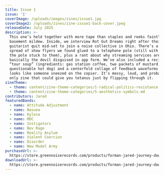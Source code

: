 ```yaml
---
title: Issue 1
issue: '1'
coverImage: /uploads/images/zines/issue1.jpg
coverImage2: /uploads/zines/zine-issue1-back-cover.jpeg
releaseDate: July 2025
description: >-
  This one’s held together with more tape than staples and reeks faintly of
  basement mildew. Inside, we interview Rot Gut Dreams right after their
  guitarist quit mid-set to join a noise collective in Ohio. There’s a full-page
  spread of show flyers we found glued to a telephone pole (still with bits of
  the pole stuck to them), plus a rant about why streaming services are
  basically the devil disguised in app form. We’ve also included a recipe for
  “tour soup” (ingredients: gas station coffee, two packets of mustard, and a
  questionable hot dog) and a centerfold collage of feedback waveforms that
  looks like someone sneezed on the copier. It’s messy, loud, and probably the
  only zine that could give you tetanus just by flipping through it.
zineTheme:
  - theme: content/zine-theme-categories/1-radical-politics-resistance.md
  - theme: content/zine-theme-categories/5-aesthetics-symbols.md
contributors: Jared
featuredBands:
  - name: Attitude Adjustment
  - name: Nasuea
  - name: Kylesa
  - name: MDC
  - name: Instigators
  - name: Bev Rage
  - name: Reality Asylum
  - name: Violent Coercion
  - name: Disorder
  - name: New Model Army
purchaseUrl: >-
  https://store.greennoiserecords.com/products/forman-jared-journey-down-the-punk-rock-highway-authors-numbered-edition-new-book-copy
downloadUrl: >-
  https://store.greennoiserecords.com/products/forman-jared-journey-down-the-punk-rock-highway-authors-numbered-edition-new-book-copy
---
```


